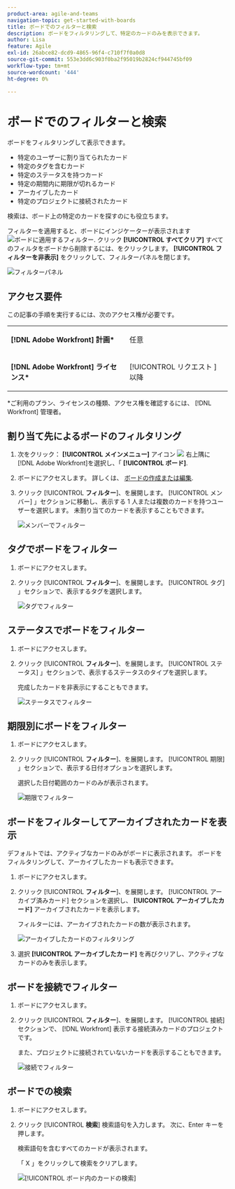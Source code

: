```yaml
---
product-area: agile-and-teams
navigation-topic: get-started-with-boards
title: ボードでのフィルターと検索
description: ボードをフィルタリングして、特定のカードのみを表示できます。
author: Lisa
feature: Agile
exl-id: 26abce82-dcd9-4865-96f4-c710f7f0a0d8
source-git-commit: 553e3dd6c903f0ba2f95019b2824cf944745bf09
workflow-type: tm+mt
source-wordcount: '444'
ht-degree: 0%

---
```


# ボードでのフィルターと検索

ボードをフィルタリングして表示できます。

* 特定のユーザーに割り当てられたカード
* 特定のタグを含むカード
* 特定のステータスを持つカード
* 特定の期間内に期限が切れるカード
* アーカイブしたカード
* 特定のプロジェクトに接続されたカード

検索は、ボード上の特定のカードを探すのにも役立ちます。

フィルターを適用すると、ボードにインジケーターが表示されます ![ボードに適用するフィルター](assets/boards-filterapplied-30x30.png). クリック **[!UICONTROL すべてクリア]** すべてのフィルタをボードから削除するには、をクリックします。 **[!UICONTROL フィルターを非表示]** をクリックして、フィルターパネルを閉じます。

![フィルターパネル](assets/boards-all-filters-collapsed-1022.png)

## アクセス要件

この記事の手順を実行するには、次のアクセス権が必要です。

<table style="table-layout:auto"> 
 <col> 
 <col> 
 <tbody> 
  <tr> 
   <td role="rowheader"><strong>[!DNL Adobe Workfront] 計画*</strong></td> 
   <td> <p>任意</p> </td> 
  </tr> 
  <tr> 
   <td role="rowheader"><strong>[!DNL Adobe Workfront] ライセンス*</strong></td> 
   <td> <p>[!UICONTROL リクエスト ] 以降</p> </td> 
  </tr> 
 </tbody> 
</table>

&#42;ご利用のプラン、ライセンスの種類、アクセス権を確認するには、 [!DNL Workfront] 管理者。

## 割り当て先によるボードのフィルタリング

1. 次をクリック： **[!UICONTROL メインメニュー]** アイコン ![](assets/main-menu-icon.png) 右上隅に [!DNL Adobe Workfront]を選択し、「 **[!UICONTROL ボード]**.
1. ボードにアクセスします。 詳しくは、 [ボードの作成または編集](../../agile/get-started-with-boards/create-edit-board.md).
1. クリック [!UICONTROL **フィルター**]、を展開します。 [!UICONTROL メンバー] 」セクションに移動し、表示する 1 人または複数のカードを持つユーザーを選択します。 未割り当てのカードを表示することもできます。

   ![メンバーでフィルター](assets/boards-filter-by-assignees-0822.png)

## タグでボードをフィルター

1. ボードにアクセスします。
1. クリック [!UICONTROL **フィルター**]、を展開します。 [!UICONTROL タグ] 」セクションで、表示するタグを選択します。

   ![タグでフィルター](assets/boards-filter-by-tags-0822.png)

## ステータスでボードをフィルター

1. ボードにアクセスします。
1. クリック [!UICONTROL **フィルター**]、を展開します。 [!UICONTROL ステータス] 」セクションで、表示するステータスのタイプを選択します。

   完成したカードを非表示にすることもできます。

   ![ステータスでフィルター](assets/boards-filter-by-status-0822.png)

## 期限別にボードをフィルター

1. ボードにアクセスします。
1. クリック [!UICONTROL **フィルター**]、を展開します。 [!UICONTROL 期限] 」セクションで、表示する日付オプションを選択します。

   選択した日付範囲のカードのみが表示されます。

   ![期限でフィルター](assets/boards-filter-by-due-date-0822.png)

## ボードをフィルターしてアーカイブされたカードを表示

デフォルトでは、アクティブなカードのみがボードに表示されます。 ボードをフィルタリングして、アーカイブしたカードも表示できます。

1. ボードにアクセスします。
1. クリック [!UICONTROL **フィルター**]、を展開します。 [!UICONTROL アーカイブ済みカード] セクションを選択し、 **[!UICONTROL アーカイブしたカード]** アーカイブされたカードを表示します。

   フィルターには、アーカイブされたカードの数が表示されます。

   ![アーカイブしたカードのフィルタリング](assets/boards-filter-by-archived-cards_0822.png)

1. 選択 **[!UICONTROL アーカイブしたカード]** を再びクリアし、アクティブなカードのみを表示します。

## ボードを接続でフィルター

1. ボードにアクセスします。
1. クリック [!UICONTROL **フィルター**]、を展開します。 [!UICONTROL 接続] セクションで、 [!DNL Workfront] 表示する接続済みカードのプロジェクトです。

   また、プロジェクトに接続されていないカードを表示することもできます。

   ![接続でフィルター](assets/boards-filter-by-connection.png)

## ボードでの検索

1. ボードにアクセスします。
1. クリック [!UICONTROL **検索**] 検索語句を入力します。 次に、Enter キーを押します。

   検索語句を含むすべてのカードが表示されます。

   「 X 」をクリックして検索をクリアします。

   ![[!UICONTROL ボード内のカードの検索]](assets/boards-searchbox.png)
